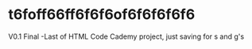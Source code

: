 t6foff66ff6f6f6of6f6f6f6f6
==========================

V0.1 Final
-Last of HTML Code Cademy project, just saving for s and g's
